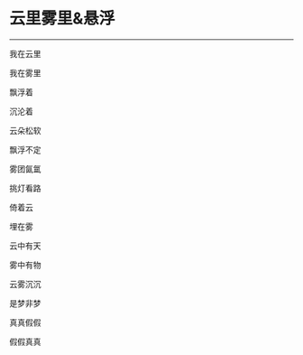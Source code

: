 # 云里雾里&悬浮
---

我在云里

我在雾里

飘浮着

沉沦着

云朵松软

飘浮不定

雾团氤氲

挑灯看路

倚着云

埋在雾

云中有天

雾中有物

云雾沉沉

是梦非梦

真真假假

假假真真